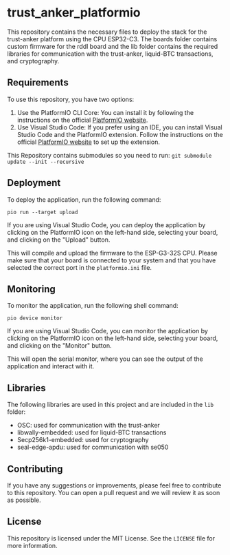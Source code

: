 # trust_anker_platformio

This repository contains the necessary files to deploy the stack for the trust-anker platform using the CPU ESP32-C3. The boards folder contains custom firmware for the rddl board and the lib folder contains the required libraries for communication with the trust-anker, liquid-BTC transactions, and cryptography.

## Requirements

To use this repository, you have two options:

1. Use the PlatformIO CLI Core: You can install it by following the instructions on the official [PlatformIO website](https://docs.platformio.org/en/latest/core/installation.html).
2. Use Visual Studio Code: If you prefer using an IDE, you can install Visual Studio Code and the PlatformIO extension. Follow the instructions on the official [PlatformIO website](https://docs.platformio.org/en/latest/integration/ide/vscode.html) to set up the extension.

This Repository contains submodules so you need to run:
```git submodule update --init --recursive```

## Deployment

To deploy the application, run the following command:

```pio run --target upload```

If you are using Visual Studio Code, you can deploy the application by clicking on the PlatformIO icon on the left-hand side, selecting your board, and clicking on the "Upload" button.

This will compile and upload the firmware to the ESP-G3-32S CPU. Please make sure that your board is connected to your system and that you have selected the correct port in the `platformio.ini` file.

## Monitoring

To monitor the application, run the following shell command:

```pio device monitor```

If you are using Visual Studio Code, you can monitor the application by clicking on the PlatformIO icon on the left-hand side, selecting your board, and clicking on the "Monitor" button.

This will open the serial monitor, where you can see the output of the application and interact with it.

## Libraries

The following libraries are used in this project and are included in the `lib` folder:

- OSC: used for communication with the trust-anker
- libwally-embedded: used for liquid-BTC transactions
- Secp256k1-embedded: used for cryptography
- seal-edge-apdu: used for communication with se050

## Contributing

If you have any suggestions or improvements, please feel free to contribute to this repository. You can open a pull request and we will review it as soon as possible.

## License

This repository is licensed under the MIT License. See the `LICENSE` file for more information.
